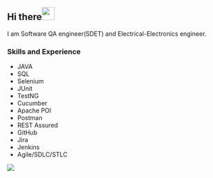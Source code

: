 ## Hi there<img src="https://raw.githubusercontent.com/iampavangandhi/iampavangandhi/master/gifs/Hi.gif" width="30px"> 

I am Software QA engineer(SDET) and Electrical-Electronics engineer.

### Skills and Experience
* JAVA
* SQL
* Selenium
* JUnit
* TestNG
* Cucumber
* Apache POI
* Postman
* REST Assured
* GitHub
* Jira
* Jenkins
* Agile/SDLC/STLC

<img src="[https://raw.githubusercontent.com/iampavangandhi/iampavangandhi/master/gifs/Hi.gif](https://github.com/cduger/cduger/blob/47173962d21a14abfeb54ed54c34d40647096a72/github.gif)"> 


<!--
**cduger/cduger** is a ✨ _special_ ✨ repository because its `README.md` (this file) appears on your GitHub profile.

Here are some ideas to get you started:

- 🔭 I’m currently working on ...
- 🌱 I’m currently learning ...
- 👯 I’m looking to collaborate on ...
- 🤔 I’m looking for help with ...
- 💬 Ask me about ...
- 📫 How to reach me: ...
- 😄 Pronouns: ...
- ⚡ Fun fact: ...
-->
